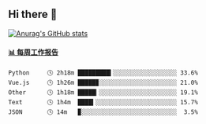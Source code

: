 ## Hi there 👋

[![Anurag's GitHub stats](https://github-readme-stats-orilights.vercel.app/api?username=orilights)](https://github.com/anuraghazra/github-readme-stats)

<!--
**OriLight152/OriLight152** is a ✨ _special_ ✨ repository because its `README.md` (this file) appears on your GitHub profile.

Here are some ideas to get you started:

- 🔭 I’m currently working on ...
- 🌱 I’m currently learning ...
- 👯 I’m looking to collaborate on ...
- 🤔 I’m looking for help with ...
- 💬 Ask me about ...
- 📫 How to reach me: ...
- 😄 Pronouns: ...
- ⚡ Fun fact: ...
-->

<!-- waka-box start -->
#### <a href="https://gist.github.com/92c8d5b388768c10efcba86e82b7c4fb" target="_blank">📊 每周工作报告</a>
```text
Python     🕓 2h18m █████████▍░░░░░░░░░░░░░░░░░░ 33.6%
Vue.js     🕓 1h26m █████▉░░░░░░░░░░░░░░░░░░░░░░ 21.0%
Other      🕓 1h18m █████▎░░░░░░░░░░░░░░░░░░░░░░ 19.1%
Text       🕓 1h4m  ████▍░░░░░░░░░░░░░░░░░░░░░░░ 15.7%
JSON       🕓 14m   ▉░░░░░░░░░░░░░░░░░░░░░░░░░░░  3.5%
```
<!-- Powered by https://github.com/journey-ad/waka-box-go . -->
<!-- waka-box end -->
